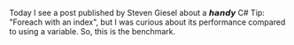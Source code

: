 ﻿Today I see a post published by Steven Giesel about a
𝙝𝙖𝙣𝙙𝙮 C# Tip: "Foreach with an index", but I was curious about its performance compared to using a variable. So, this is the benchmark.